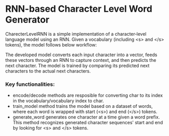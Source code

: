 # RNN-based Character Level Word Generator
CharecterLevelRNN is a simple implementation of a character‐level language model using an RNN. Given a vocabulary (including \<s\> and \</s\> tokens), the model follows below workflow:

The developed model converts each input character into a vector, feeds these vectors through an RNN to capture context, and then predicts the next character. The model is trained by comparing its predicted next characters to the actual next characters.

### Key functionalities:

* encode/decode methods are resposible for converting char to its index in the vocabulary/vocabulary index to char.
* train_model method trains the model based on a dataset of words, where each word is wrapped with start (\<s\>) and end (\</s\>) tokens.
* generate_word generates one character at a time given a word prefix. This method recognizes generated character sequences' start and end by looking for \<s\> and \</s\> tokens.
